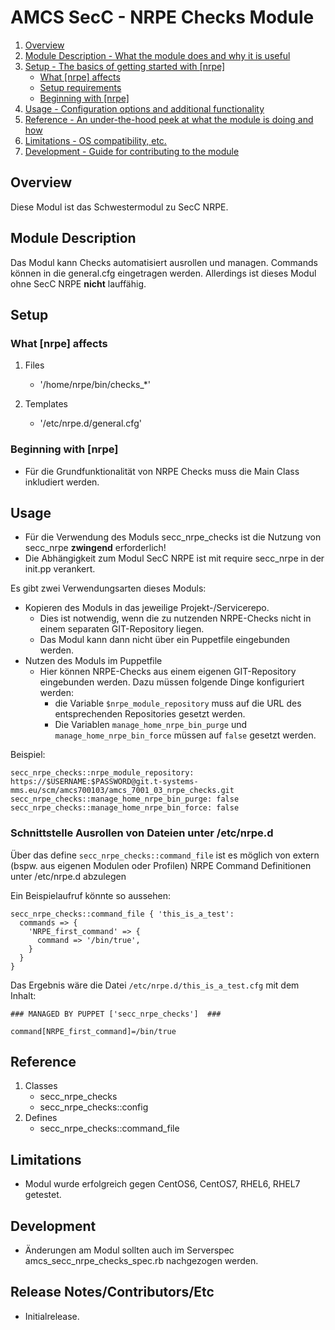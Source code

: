 # AMCS SecC - NRPE Checks Module

1. [Overview](#overview)
2. [Module Description - What the module does and why it is useful](#module-description)
3. [Setup - The basics of getting started with [nrpe]](#setup)
    * [What [nrpe] affects](#what-[nrpe]-affects)
    * [Setup requirements](#setup-requirements)
    * [Beginning with [nrpe]](#beginning-with-[nrpe])
4. [Usage - Configuration options and additional functionality](#usage)
5. [Reference - An under-the-hood peek at what the module is doing and how](#reference)
5. [Limitations - OS compatibility, etc.](#limitations)
6. [Development - Guide for contributing to the module](#development)

## Overview

Diese Modul ist das Schwestermodul zu SecC NRPE.

## Module Description

Das Modul kann Checks automatisiert ausrollen und managen. Commands können in die general.cfg eingetragen werden. Allerdings ist dieses Modul ohne SecC NRPE **nicht** lauffähig.

## Setup

### What [nrpe] affects

1. Files
    * '/home/nrpe/bin/checks_*'

1. Templates
	* '/etc/nrpe.d/general.cfg'

### Beginning with [nrpe]

* Für die Grundfunktionalität von NRPE Checks muss die Main Class inkludiert werden.

## Usage

* Für die Verwendung des Moduls secc_nrpe_checks ist die Nutzung von secc_nrpe **zwingend** erforderlich!
* Die Abhängigkeit zum Modul SecC NRPE ist mit require secc_nrpe in der init.pp verankert.

Es gibt zwei Verwendungsarten dieses Moduls:

* Kopieren des Moduls in das jeweilige Projekt-/Servicerepo.
  * Dies ist notwendig, wenn die zu nutzenden NRPE-Checks nicht in einem separaten GIT-Repository liegen.
  * Das Modul kann dann nicht über ein Puppetfile eingebunden werden.
* Nutzen des Moduls im Puppetfile
  * Hier können NRPE-Checks aus einem eigenen GIT-Repository eingebunden werden. Dazu müssen folgende Dinge konfiguriert werden:
    * die Variable `$nrpe_module_repository` muss auf die URL des entsprechenden Repositories gesetzt werden.
    * Die Variablen `manage_home_nrpe_bin_purge` und `manage_home_nrpe_bin_force` müssen auf `false` gesetzt werden.

Beispiel:

```
secc_nrpe_checks::nrpe_module_repository: https://$USERNAME:$PASSWORD@git.t-systems-mms.eu/scm/amcs700103/amcs_7001_03_nrpe_checks.git
secc_nrpe_checks::manage_home_nrpe_bin_purge: false
secc_nrpe_checks::manage_home_nrpe_bin_force: false
```

### Schnittstelle Ausrollen von Dateien unter /etc/nrpe.d

Über das define `secc_nrpe_checks::command_file` ist es möglich von extern (bspw. aus eigenen Modulen oder Profilen) NRPE Command Definitionen unter /etc/nrpe.d abzulegen

Ein Beispielaufruf könnte so aussehen:

```
secc_nrpe_checks::command_file { 'this_is_a_test':
  commands => {
    'NRPE_first_command' => {
      command => '/bin/true',
    }
  }
}
```

Das Ergebnis wäre die Datei `/etc/nrpe.d/this_is_a_test.cfg` mit dem Inhalt:

```
### MANAGED BY PUPPET ['secc_nrpe_checks']  ###

command[NRPE_first_command]=/bin/true
```
## Reference

1. Classes
    * secc_nrpe_checks
    * secc_nrpe_checks::config
1. Defines
    * secc_nrpe_checks::command_file

## Limitations

* Modul wurde erfolgreich gegen CentOS6, CentOS7, RHEL6, RHEL7 getestet.

## Development

* Änderungen am Modul sollten auch im Serverspec amcs_secc_nrpe_checks_spec.rb nachgezogen werden.

## Release Notes/Contributors/Etc

* Initialrelease.
